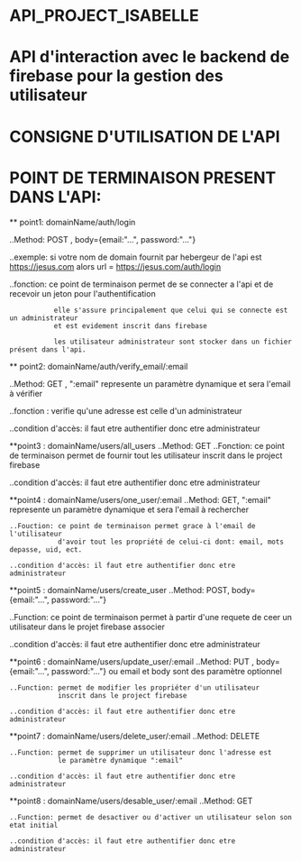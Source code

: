 # API_PROJECT_ISABELLE

# API d'interaction avec le backend de firebase pour la gestion des utilisateur

# CONSIGNE D'UTILISATION DE L'API

# POINT DE TERMINAISON PRESENT DANS L'API:

\*\* point1: domainName/auth/login

..Method: POST , body={email:"...", password:"..."}

..exemple: si votre nom de domain fournit par hebergeur de l'api est https://jesus.com
alors url = https://jesus.com/auth/login

..fonction: ce point de terminaison permet de se connecter a l'api
et de recevoir un jeton pour l'authentification

               elle s'assure principalement que celui qui se connecte est un administrateur
               et est evidement inscrit dans firebase

               les utilisateur administrateur sont stocker dans un fichier présent dans l'api.

\*\* point2: domainName/auth/verify_email/:email

..Method: GET , ":email" represente un paramètre dynamique et sera l'email à vérifier

..fonction : verifie qu'une adresse est celle d'un administrateur

..condition d'accès: il faut etre authentifier donc etre administrateur

\*\*point3 : domainName/users/all_users
..Method: GET
..Fonction: ce point de terminaison permet de fournir tout les utilisateur
inscrit dans le project firebase

..condition d'accès: il faut etre authentifier donc etre administrateur

\*\*point4 : domainName/users/one_user/:email
..Method: GET, ":email" represente un paramètre dynamique et sera l'email à rechercher

    ..Fouction: ce point de terminaison permet grace à l'email de l'utilisateur
                d'avoir tout les propriété de celui-ci dont: email, mots depasse, uid, ect.

    ..condition d'accès: il faut etre authentifier donc etre administrateur

\*\*point5 : domainName/users/create_user
..Method: POST, body={email:"...", password:"..."}

..Function: ce point de terminaison permet à partir d'une requete de ceer
un utilisateur dans le projet firebase associer

..condition d'accès: il faut etre authentifier donc etre administrateur

\*\*point6 : domainName/users/update_user/:email
..Method: PUT , body={email:"...", password:"..."}
ou email et body sont des paramètre optionnel

    ..Function: permet de modifier les propriéter d'un utilisateur
                inscrit dans le project firebase

    ..condition d'accès: il faut etre authentifier donc etre administrateur

\*\*point7 : domainName/users/delete_user/:email
..Method: DELETE

    ..Function: permet de supprimer un utilisateur donc l'adresse est
                le paramètre dynamique ":email"

    ..condition d'accès: il faut etre authentifier donc etre administrateur

\*\*point8 : domainName/users/desable_user/:email
..Method: GET

    ..Function: permet de desactiver ou d'activer un utilisateur selon son etat initial

    ..condition d'accès: il faut etre authentifier donc etre administrateur
